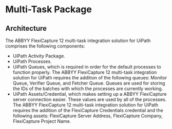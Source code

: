 # Multi-Task Package
## Architecture
The ABBYY FlexiCapture 12 multi-task integration solution for UiPath comprises the following
components:

* UiPath Activity Package.
* UiPath Processes.
* UiPath Queues, which is required in order for the default processes to function properly. The ABBYY FlexiCapture 12 multi-task integration solution for UiPath requires the addition of the following queues: Monitor Queue, Verifier Queue, and Fetcher Queue. Queues are used for storing the IDs of the batches with which the processes are currently working.
* UiPath Assets/Credential, which makes setting up a ABBYY FlexiCapture server connection easier. These values are used by all of the processes. The ABBYY FlexiCapture 12 multi-task integration solution for UiPath requires the addition of the FlexiCapture Credentials credential and the following assets: FlexiCapture Server Address, FlexiCapture Company, FlexiCapture Project Name.

